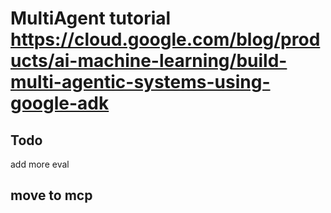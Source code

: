 # MultiAgent tutorial https://cloud.google.com/blog/products/ai-machine-learning/build-multi-agentic-systems-using-google-adk

## Todo
add more eval

## move to mcp